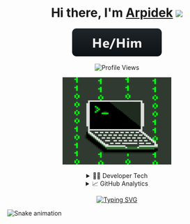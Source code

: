 <h1 align="center">Hi there, I'm <a href="https://arpidek.github.io">Arpidek</a> <img src="https://media.giphy.com/media/hvRJCLFzcasrR4ia7z/giphy.gif" width="25px"> </h1>

<div align="center">
  
  <img src="https://github.com/MikeCodesDotNET/ColoredBadges/blob/master/svg/pronouns/hehim.svg" alt="pronoun" />
  
  ![Profile Views](https://komarev.com/ghpvc/?username=arpidek)
  
</div>
  
<p align="center">
  <img width="250px" height="200px" src="./img/0101.gif" />
</p>

<details align="center">
  <summary>👨‍💻 Developer Tech</summary>
  <h3>Languages</h3>
  <div>
    <img src="https://github.com/MikeCodesDotNET/ColoredBadges/blob/master/svg/dev/languages/java.svg" alt="java" />
    <img src="https://github.com/MikeCodesDotNET/ColoredBadges/blob/master/svg/dev/languages/csharp.svg" alt="csharp" />
    <img src="https://github.com/MikeCodesDotNET/ColoredBadges/blob/master/svg/dev/languages/python.svg" alt="python" />
    <img src="https://github.com/MikeCodesDotNET/ColoredBadges/blob/master/svg/dev/languages/js.svg" alt="javascript" />
    <img src="https://github.com/MikeCodesDotNET/ColoredBadges/blob/master/svg/dev/languages/php.svg" alt="php" />
    <img src="https://github.com/MikeCodesDotNET/ColoredBadges/blob/master/svg/dev/languages/rust.svg" alt="rust" />
    <img src="https://github.com/MikeCodesDotNET/ColoredBadges/blob/master/svg/dev/languages/html.svg" alt="html" />
    <img src="https://github.com/MikeCodesDotNET/ColoredBadges/blob/master/svg/dev/languages/css3.svg" alt="css3" />
  </div>
  <h3>Services</h3>
  <div>
    <img src="https://github.com/MikeCodesDotNET/ColoredBadges/blob/master/svg/dev/services/aws.svg" alt="aws" />
    <img src="https://github.com/MikeCodesDotNET/ColoredBadges/blob/master/svg/dev/services/azure.svg" alt="azure" />
    <img src="https://github.com/MikeCodesDotNET/ColoredBadges/blob/master/svg/dev/services/gcp.svg" alt="gcp" />
    <img src="https://github.com/MikeCodesDotNET/ColoredBadges/blob/master/svg/dev/services/npm.svg" alt="npm" />
    <img src="https://github.com/MikeCodesDotNET/ColoredBadges/blob/master/svg/dev/services/dockerhub.svg" alt="dockerhub" />
    <img src="https://github.com/MikeCodesDotNET/ColoredBadges/blob/master/svg/dev/services/kubernetes.svg" alt="kubernetes" />
  </div>
  <h3Tools</h3>
  <div>
    <img src="https://github.com/MikeCodesDotNET/ColoredBadges/blob/master/svg/dev/tools/bash.svg" alt="bash" />
    <img src="https://github.com/MikeCodesDotNET/ColoredBadges/blob/master/svg/dev/tools/docker.svg" alt="docker" />
    <img src="https://github.com/MikeCodesDotNET/ColoredBadges/blob/master/svg/dev/tools/eclipse.svg" alt="eclipse" />
    <img src="https://github.com/MikeCodesDotNET/ColoredBadges/blob/master/svg/dev/tools/jetbrains_clion.svg" alt="clion" />
    <img src="https://github.com/MikeCodesDotNET/ColoredBadges/blob/master/svg/dev/tools/jetbrains_datagrip.svg" alt="datagrip" />
    <img src="https://github.com/MikeCodesDotNET/ColoredBadges/blob/master/svg/dev/tools/jetbrains_intellij.svg" alt="intellij" />
    <img src="https://github.com/MikeCodesDotNET/ColoredBadges/blob/master/svg/dev/tools/jetbrains_pycharm.svg" alt="pycharm" />
    <img src="https://github.com/MikeCodesDotNET/ColoredBadges/blob/master/svg/dev/tools/jetbrains_webstorm.svg" alt="webstorm" />
    <img src="https://github.com/MikeCodesDotNET/ColoredBadges/blob/master/svg/dev/tools/visualstudio.svg" alt="visualstudio" />
    <img src="https://github.com/MikeCodesDotNET/ColoredBadges/blob/master/svg/dev/tools/visualstudio_code.svg" alt="vsc" />
  </div>
</details>

<details align="center">
  <summary>📈 GitHub Analytics</summary>
  <h3>GitHub Analytics</h3>
  <div>
    <a href="https://github.com/Arpidek" />
    <img height="150px" src="https://github-readme-stats.vercel.app/api?username=Arpidek&show_icons=true&theme=dark" />
    <img height="150px" src="https://github-readme-stats.vercel.app/api/top-langs/?username=Arpidek&theme=dark" />
  </div>
</details>

<div align="center">
  
  [![Typing SVG](https://readme-typing-svg.herokuapp.com?color=%2339EB00&center=true&lines=I'm+Arpidek;S.+Developer+%26+R.+Engineer;%2B10+years+of+experience;I+love+Programming+%26+Hacking)](https://git.io/typing-svg)    
  
</div>

![Snake animation](https://github.com/Arpidek/Arpidek/blob/output/github-contribution-grid-snake.svg)
